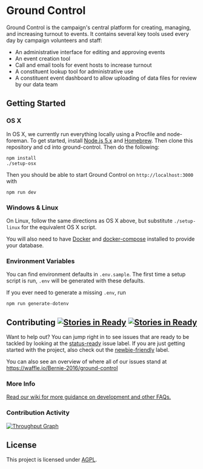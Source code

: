 # Ground Control

Ground Control is the campaign's central platform for creating, managing, and increasing turnout to events. It contains several key tools used every day by campaign volunteers and staff:

* An administrative interface for editing and approving events
* An event creation tool
* Call and email tools for event hosts to increase turnout
* A constituent lookup tool for administrative use
* A constituent event dashboard to allow uploading of data files for review by our data team

## Getting Started

### OS X

In OS X, we currently run everything locally using a Procfile and node-foreman. To get started, install [Node.js 5.x](https://nodejs.org/en/download/stable/) and [Homebrew](http://brew.sh/). Then clone this repository and cd into ground-control. Then do the following:

```
npm install
./setup-osx
```

Then you should be able to start Ground Control on `http://localhost:3000` with

`npm run dev`

### Windows & Linux

On Linux, follow the same directions as OS X above, but substitute `./setup-linux` for the equivalent OS X script.

You will also need to have [Docker](https://docs.docker.com/engine/installation) and [docker-compose](https://docs.docker.com/compose/install) installed to provide your database.

### Environment Variables
You can find environment defaults in `.env.sample`. The first time a setup script is run, `.env` will be generated with these defaults.

If you ever need to generate a missing `.env`, run

`npm run generate-dotenv`

## Contributing [![Stories in Ready](https://badge.waffle.io/Bernie-2016/ground-control.png?label=status-ready&title=Ready)](https://waffle.io/Bernie-2016/ground-control) [![Stories in Ready](https://badge.waffle.io/Bernie-2016/ground-control.png?label=newbie-friendly&title=Newbie%20Friendly)](https://github.com/Bernie-2016/ground-control/issues?q=is%3Aissue+is%3Aopen+label%3Anewbie-friendly)

Want to help out? You can jump right in to see issues that are ready to be tackled by looking at the [status-ready](https://github.com/Bernie-2016/ground-control/issues?q=is%3Aissue+is%3Aopen+label%3Astatus-ready) issue label. If you are just getting started with the project, also check out the [newbie-friendly](https://github.com/Bernie-2016/ground-control/issues?q=is%3Aissue+is%3Aopen+label%3Anewbie-friendly) label.

You can also see an overview of where all of our issues stand at https://waffle.io/Bernie-2016/ground-control

### More Info

[Read our wiki for more guidance on development and other FAQs.](https://github.com/Bernie-2016/ground-control/wiki)

### Contribution Activity

[![Throughput Graph](https://graphs.waffle.io/Bernie-2016/ground-control/throughput.svg)](https://waffle.io/Bernie-2016/ground-control)

## License

This project is licensed under [AGPL](LICENSE).